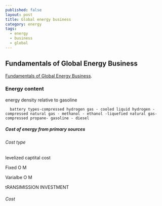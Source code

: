 ```yaml
---
published: false
layout: post
title: Global energy business
category: energy
tags:
  - energy
  - business
  - global
---
```

## Fundamentals of Global Energy Business

[Fundamentals of Global Energy Business](https://www.coursera.org/learn/energy-business). 



### Energy content


energy density relative to gasoline


      battery types-compressed hydrogen gas - cooled liquid hydrogen - compressed natural gas - methanol - ethanol -liquefied natural gas-compressed propane- gasoline - diesel


##### Cost of energy from primary sources

###### Cost type

levelized captital cost

Fixed O M

Varialbe O M 

tRANSIMISSION INVESTMENT


###### Cost



